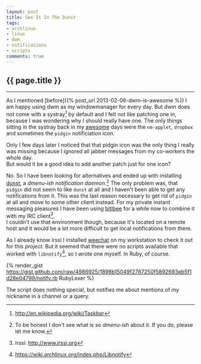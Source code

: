 ```yaml
---
layout: post
title: See It In The Dunst
tags:
- archlinux
- linux
- dwm
- notifications
- scripts
comments: true
---
```


{{ page.title }}
----------------
----------------

As I mentioned [before]({% post_url 2013-02-06-dwm-is-awesome %}) I am happy using dwm as
my windowmanager for every day. But dwm does not come with a systray[^1] by
default and I felt not like patching one in, because I was wondering why I
should really have one. The only things sitting in the systray back in my
[awesome](http://awesome.naquadah.org) days were the `nm-applet`, `dropbox` and
sometimes the `pidgin` notificiation icon.

Only I few days later I noticed that that pidgin icon was the only thing I
really was missing because I ignored all jabber messages from my co-workers the
whole day.  
But would it be a good idea to add another patch just for one icon?

No. So I have been looking for alternatives and ended up with installing
[dunst](https://github.com/knopwob/dunst), a *dmenu-ish notification
daemon*.[^2] The only problem was, that `pidgin` did not seem to like `dunst` at
all and I haven't been able to get any notifications from it. This was the last
reason necessary to get rid of `pidgin` at all and move to some other client
instead. For my private instant messaging pleasures I have been using
[bitlbee](http://www.bitlbee.org) for a while now to combine it with my IRC
client[^3].  
I couldn't use that environment though, because it's located on a remote host
and it would be a lot more difficult to get local notifications from there.

As I already know irssi I installed [weechat](http://www.weechat.org/) on my
workstation to check it out for this *project*. But it seemed that there were no
scripts available that worked with `libnotify`[^4], so I wrote one myself. In
Ruby, of course.

<!-- <script src="https://gist.github.com/madhatter/4986925.js"></script> -->
{% render_gist https://gist.github.com/raw/4986925/1898b15049f2787250f5892693eb5f1d28e04799/notify.rb RubyLexer %}

The script does nothing special, but notifies me about mentions of my nickname
in a channel or a query.

[^1]: http://en.wikipedia.org/wiki/Taskbar

[^2]: To be honest I don't see what is so *dmenu-ish* about it. If you do,
    please let me know.

[^3]: irssi: http://www.irssi.org

[^4]: https://wiki.archlinux.org/index.php/Libnotify

